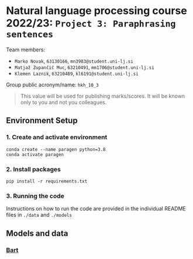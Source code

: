 # Natural language processing course 2022/23: `Project 3: Paraphrasing sentences`

Team members:

-   `Marko Novak`, `63130166`, `mn3983@student.uni-lj.si`
-   `Matjaž Zupančič Muc`, `63210491`, `mm1706@student.uni-lj.si`
-   `Klemen Laznik`, `63210489`, `kl6191@student.uni-lj.si`

Group public acronym/name: `hkh_10_3`

> This value will be used for publishing marks/scores. It will be known only to you and not you colleagues.


## Environment Setup

### 1. Create and activate environment

```
conda create --name paragen python=3.8
conda activate paragen
```

### 2. Install packages

```
pip install -r requirements.txt
```

### 3. Running the code

Instructions on how to run the code are provided in the individual README files in `./data` and `./models`


## Models and data

### [Bart](https://hitko.files.htk.io/outputs.zip)

